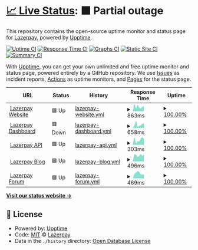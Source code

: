 # [📈 Live Status](https://status.lazerpay.finance): <!--live status--> **🟧 Partial outage**

This repository contains the open-source uptime monitor and status page for [Lazerpay](https://www.lazerpay.finance/), powered by [Upptime](https://github.com/upptime/upptime).

[![Uptime CI](https://github.com/LazerPay-Finance/lazerpay-status/workflows/Uptime%20CI/badge.svg)](https://github.com/LazerPay-Finance/lazerpay-status/actions?query=workflow%3A%22Uptime+CI%22)
[![Response Time CI](https://github.com/LazerPay-Finance/lazerpay-status/workflows/Response%20Time%20CI/badge.svg)](https://github.com/LazerPay-Finance/lazerpay-status/actions?query=workflow%3A%22Response+Time+CI%22)
[![Graphs CI](https://github.com/LazerPay-Finance/lazerpay-status/workflows/Graphs%20CI/badge.svg)](https://github.com/LazerPay-Finance/lazerpay-status/actions?query=workflow%3A%22Graphs+CI%22)
[![Static Site CI](https://github.com/LazerPay-Finance/lazerpay-status/workflows/Static%20Site%20CI/badge.svg)](https://github.com/LazerPay-Finance/lazerpay-status/actions?query=workflow%3A%22Static+Site+CI%22)
[![Summary CI](https://github.com/LazerPay-Finance/lazerpay-status/workflows/Summary%20CI/badge.svg)](https://github.com/LazerPay-Finance/lazerpay-status/actions?query=workflow%3A%22Summary+CI%22)

With [Upptime](https://upptime.js.org), you can get your own unlimited and free uptime monitor and status page, powered entirely by a GitHub repository. We use [Issues](https://github.com/LazerPay-Finance/lazerpay-status/issues) as incident reports, [Actions](https://github.com/LazerPay-Finance/lazerpay-status/actions) as uptime monitors, and [Pages](https://status.lazerpay.finance) for the status page.

<!--start: status pages-->
<!-- This summary is generated by Upptime (https://github.com/upptime/upptime) -->
<!-- Do not edit this manually, your changes will be overwritten -->
<!-- prettier-ignore -->
| URL | Status | History | Response Time | Uptime |
| --- | ------ | ------- | ------------- | ------ |
| <img alt="" src="https://lazerpay.finance/images/favicon.svg" height="13"> [Lazerpay Website](https://www.lazerpay.finance) | 🟩 Up | [lazerpay-website.yml](https://github.com/LazerPay-Finance/lazerpay-status/commits/HEAD/history/lazerpay-website.yml) | <details><summary><img alt="Response time graph" src="./graphs/lazerpay-website/response-time-week.png" height="20"> 863ms</summary><br><a href="https://status.lazerpay.finance/history/lazerpay-website"><img alt="Response time 938" src="https://img.shields.io/endpoint?url=https%3A%2F%2Fraw.githubusercontent.com%2FLazerPay-Finance%2Flazerpay-status%2FHEAD%2Fapi%2Flazerpay-website%2Fresponse-time.json"></a><br><a href="https://status.lazerpay.finance/history/lazerpay-website"><img alt="24-hour response time 958" src="https://img.shields.io/endpoint?url=https%3A%2F%2Fraw.githubusercontent.com%2FLazerPay-Finance%2Flazerpay-status%2FHEAD%2Fapi%2Flazerpay-website%2Fresponse-time-day.json"></a><br><a href="https://status.lazerpay.finance/history/lazerpay-website"><img alt="7-day response time 863" src="https://img.shields.io/endpoint?url=https%3A%2F%2Fraw.githubusercontent.com%2FLazerPay-Finance%2Flazerpay-status%2FHEAD%2Fapi%2Flazerpay-website%2Fresponse-time-week.json"></a><br><a href="https://status.lazerpay.finance/history/lazerpay-website"><img alt="30-day response time 887" src="https://img.shields.io/endpoint?url=https%3A%2F%2Fraw.githubusercontent.com%2FLazerPay-Finance%2Flazerpay-status%2FHEAD%2Fapi%2Flazerpay-website%2Fresponse-time-month.json"></a><br><a href="https://status.lazerpay.finance/history/lazerpay-website"><img alt="1-year response time 938" src="https://img.shields.io/endpoint?url=https%3A%2F%2Fraw.githubusercontent.com%2FLazerPay-Finance%2Flazerpay-status%2FHEAD%2Fapi%2Flazerpay-website%2Fresponse-time-year.json"></a></details> | <details><summary><a href="https://status.lazerpay.finance/history/lazerpay-website">100.00%</a></summary><a href="https://status.lazerpay.finance/history/lazerpay-website"><img alt="All-time uptime 100.00%" src="https://img.shields.io/endpoint?url=https%3A%2F%2Fraw.githubusercontent.com%2FLazerPay-Finance%2Flazerpay-status%2FHEAD%2Fapi%2Flazerpay-website%2Fuptime.json"></a><br><a href="https://status.lazerpay.finance/history/lazerpay-website"><img alt="24-hour uptime 100.00%" src="https://img.shields.io/endpoint?url=https%3A%2F%2Fraw.githubusercontent.com%2FLazerPay-Finance%2Flazerpay-status%2FHEAD%2Fapi%2Flazerpay-website%2Fuptime-day.json"></a><br><a href="https://status.lazerpay.finance/history/lazerpay-website"><img alt="7-day uptime 100.00%" src="https://img.shields.io/endpoint?url=https%3A%2F%2Fraw.githubusercontent.com%2FLazerPay-Finance%2Flazerpay-status%2FHEAD%2Fapi%2Flazerpay-website%2Fuptime-week.json"></a><br><a href="https://status.lazerpay.finance/history/lazerpay-website"><img alt="30-day uptime 100.00%" src="https://img.shields.io/endpoint?url=https%3A%2F%2Fraw.githubusercontent.com%2FLazerPay-Finance%2Flazerpay-status%2FHEAD%2Fapi%2Flazerpay-website%2Fuptime-month.json"></a><br><a href="https://status.lazerpay.finance/history/lazerpay-website"><img alt="1-year uptime 100.00%" src="https://img.shields.io/endpoint?url=https%3A%2F%2Fraw.githubusercontent.com%2FLazerPay-Finance%2Flazerpay-status%2FHEAD%2Fapi%2Flazerpay-website%2Fuptime-year.json"></a></details>
| <img alt="" src="https://lazerpay.finance/images/favicon.svg" height="13"> [Lazerpay Dashboard](https://dashboard.lazerpay.finance) | 🟥 Down | [lazerpay-dashboard.yml](https://github.com/LazerPay-Finance/lazerpay-status/commits/HEAD/history/lazerpay-dashboard.yml) | <details><summary><img alt="Response time graph" src="./graphs/lazerpay-dashboard/response-time-week.png" height="20"> 658ms</summary><br><a href="https://status.lazerpay.finance/history/lazerpay-dashboard"><img alt="Response time 884" src="https://img.shields.io/endpoint?url=https%3A%2F%2Fraw.githubusercontent.com%2FLazerPay-Finance%2Flazerpay-status%2FHEAD%2Fapi%2Flazerpay-dashboard%2Fresponse-time.json"></a><br><a href="https://status.lazerpay.finance/history/lazerpay-dashboard"><img alt="24-hour response time 1751" src="https://img.shields.io/endpoint?url=https%3A%2F%2Fraw.githubusercontent.com%2FLazerPay-Finance%2Flazerpay-status%2FHEAD%2Fapi%2Flazerpay-dashboard%2Fresponse-time-day.json"></a><br><a href="https://status.lazerpay.finance/history/lazerpay-dashboard"><img alt="7-day response time 658" src="https://img.shields.io/endpoint?url=https%3A%2F%2Fraw.githubusercontent.com%2FLazerPay-Finance%2Flazerpay-status%2FHEAD%2Fapi%2Flazerpay-dashboard%2Fresponse-time-week.json"></a><br><a href="https://status.lazerpay.finance/history/lazerpay-dashboard"><img alt="30-day response time 715" src="https://img.shields.io/endpoint?url=https%3A%2F%2Fraw.githubusercontent.com%2FLazerPay-Finance%2Flazerpay-status%2FHEAD%2Fapi%2Flazerpay-dashboard%2Fresponse-time-month.json"></a><br><a href="https://status.lazerpay.finance/history/lazerpay-dashboard"><img alt="1-year response time 884" src="https://img.shields.io/endpoint?url=https%3A%2F%2Fraw.githubusercontent.com%2FLazerPay-Finance%2Flazerpay-status%2FHEAD%2Fapi%2Flazerpay-dashboard%2Fresponse-time-year.json"></a></details> | <details><summary><a href="https://status.lazerpay.finance/history/lazerpay-dashboard">100.00%</a></summary><a href="https://status.lazerpay.finance/history/lazerpay-dashboard"><img alt="All-time uptime 99.87%" src="https://img.shields.io/endpoint?url=https%3A%2F%2Fraw.githubusercontent.com%2FLazerPay-Finance%2Flazerpay-status%2FHEAD%2Fapi%2Flazerpay-dashboard%2Fuptime.json"></a><br><a href="https://status.lazerpay.finance/history/lazerpay-dashboard"><img alt="24-hour uptime 99.99%" src="https://img.shields.io/endpoint?url=https%3A%2F%2Fraw.githubusercontent.com%2FLazerPay-Finance%2Flazerpay-status%2FHEAD%2Fapi%2Flazerpay-dashboard%2Fuptime-day.json"></a><br><a href="https://status.lazerpay.finance/history/lazerpay-dashboard"><img alt="7-day uptime 100.00%" src="https://img.shields.io/endpoint?url=https%3A%2F%2Fraw.githubusercontent.com%2FLazerPay-Finance%2Flazerpay-status%2FHEAD%2Fapi%2Flazerpay-dashboard%2Fuptime-week.json"></a><br><a href="https://status.lazerpay.finance/history/lazerpay-dashboard"><img alt="30-day uptime 100.00%" src="https://img.shields.io/endpoint?url=https%3A%2F%2Fraw.githubusercontent.com%2FLazerPay-Finance%2Flazerpay-status%2FHEAD%2Fapi%2Flazerpay-dashboard%2Fuptime-month.json"></a><br><a href="https://status.lazerpay.finance/history/lazerpay-dashboard"><img alt="1-year uptime 99.87%" src="https://img.shields.io/endpoint?url=https%3A%2F%2Fraw.githubusercontent.com%2FLazerPay-Finance%2Flazerpay-status%2FHEAD%2Fapi%2Flazerpay-dashboard%2Fuptime-year.json"></a></details>
| <img alt="" src="https://lazerpay.finance/images/favicon.svg" height="13"> [Lazerpay API](https://api.lazerpay.engineering/api/v1) | 🟩 Up | [lazerpay-api.yml](https://github.com/LazerPay-Finance/lazerpay-status/commits/HEAD/history/lazerpay-api.yml) | <details><summary><img alt="Response time graph" src="./graphs/lazerpay-api/response-time-week.png" height="20"> 303ms</summary><br><a href="https://status.lazerpay.finance/history/lazerpay-api"><img alt="Response time 270" src="https://img.shields.io/endpoint?url=https%3A%2F%2Fraw.githubusercontent.com%2FLazerPay-Finance%2Flazerpay-status%2FHEAD%2Fapi%2Flazerpay-api%2Fresponse-time.json"></a><br><a href="https://status.lazerpay.finance/history/lazerpay-api"><img alt="24-hour response time 356" src="https://img.shields.io/endpoint?url=https%3A%2F%2Fraw.githubusercontent.com%2FLazerPay-Finance%2Flazerpay-status%2FHEAD%2Fapi%2Flazerpay-api%2Fresponse-time-day.json"></a><br><a href="https://status.lazerpay.finance/history/lazerpay-api"><img alt="7-day response time 303" src="https://img.shields.io/endpoint?url=https%3A%2F%2Fraw.githubusercontent.com%2FLazerPay-Finance%2Flazerpay-status%2FHEAD%2Fapi%2Flazerpay-api%2Fresponse-time-week.json"></a><br><a href="https://status.lazerpay.finance/history/lazerpay-api"><img alt="30-day response time 293" src="https://img.shields.io/endpoint?url=https%3A%2F%2Fraw.githubusercontent.com%2FLazerPay-Finance%2Flazerpay-status%2FHEAD%2Fapi%2Flazerpay-api%2Fresponse-time-month.json"></a><br><a href="https://status.lazerpay.finance/history/lazerpay-api"><img alt="1-year response time 270" src="https://img.shields.io/endpoint?url=https%3A%2F%2Fraw.githubusercontent.com%2FLazerPay-Finance%2Flazerpay-status%2FHEAD%2Fapi%2Flazerpay-api%2Fresponse-time-year.json"></a></details> | <details><summary><a href="https://status.lazerpay.finance/history/lazerpay-api">100.00%</a></summary><a href="https://status.lazerpay.finance/history/lazerpay-api"><img alt="All-time uptime 99.98%" src="https://img.shields.io/endpoint?url=https%3A%2F%2Fraw.githubusercontent.com%2FLazerPay-Finance%2Flazerpay-status%2FHEAD%2Fapi%2Flazerpay-api%2Fuptime.json"></a><br><a href="https://status.lazerpay.finance/history/lazerpay-api"><img alt="24-hour uptime 100.00%" src="https://img.shields.io/endpoint?url=https%3A%2F%2Fraw.githubusercontent.com%2FLazerPay-Finance%2Flazerpay-status%2FHEAD%2Fapi%2Flazerpay-api%2Fuptime-day.json"></a><br><a href="https://status.lazerpay.finance/history/lazerpay-api"><img alt="7-day uptime 100.00%" src="https://img.shields.io/endpoint?url=https%3A%2F%2Fraw.githubusercontent.com%2FLazerPay-Finance%2Flazerpay-status%2FHEAD%2Fapi%2Flazerpay-api%2Fuptime-week.json"></a><br><a href="https://status.lazerpay.finance/history/lazerpay-api"><img alt="30-day uptime 100.00%" src="https://img.shields.io/endpoint?url=https%3A%2F%2Fraw.githubusercontent.com%2FLazerPay-Finance%2Flazerpay-status%2FHEAD%2Fapi%2Flazerpay-api%2Fuptime-month.json"></a><br><a href="https://status.lazerpay.finance/history/lazerpay-api"><img alt="1-year uptime 99.98%" src="https://img.shields.io/endpoint?url=https%3A%2F%2Fraw.githubusercontent.com%2FLazerPay-Finance%2Flazerpay-status%2FHEAD%2Fapi%2Flazerpay-api%2Fuptime-year.json"></a></details>
| <img alt="" src="https://lazerpay.finance/images/favicon.svg" height="13"> [Lazerpay Blog](https://blog.lazerpay.finance) | 🟩 Up | [lazerpay-blog.yml](https://github.com/LazerPay-Finance/lazerpay-status/commits/HEAD/history/lazerpay-blog.yml) | <details><summary><img alt="Response time graph" src="./graphs/lazerpay-blog/response-time-week.png" height="20"> 496ms</summary><br><a href="https://status.lazerpay.finance/history/lazerpay-blog"><img alt="Response time 619" src="https://img.shields.io/endpoint?url=https%3A%2F%2Fraw.githubusercontent.com%2FLazerPay-Finance%2Flazerpay-status%2FHEAD%2Fapi%2Flazerpay-blog%2Fresponse-time.json"></a><br><a href="https://status.lazerpay.finance/history/lazerpay-blog"><img alt="24-hour response time 566" src="https://img.shields.io/endpoint?url=https%3A%2F%2Fraw.githubusercontent.com%2FLazerPay-Finance%2Flazerpay-status%2FHEAD%2Fapi%2Flazerpay-blog%2Fresponse-time-day.json"></a><br><a href="https://status.lazerpay.finance/history/lazerpay-blog"><img alt="7-day response time 496" src="https://img.shields.io/endpoint?url=https%3A%2F%2Fraw.githubusercontent.com%2FLazerPay-Finance%2Flazerpay-status%2FHEAD%2Fapi%2Flazerpay-blog%2Fresponse-time-week.json"></a><br><a href="https://status.lazerpay.finance/history/lazerpay-blog"><img alt="30-day response time 572" src="https://img.shields.io/endpoint?url=https%3A%2F%2Fraw.githubusercontent.com%2FLazerPay-Finance%2Flazerpay-status%2FHEAD%2Fapi%2Flazerpay-blog%2Fresponse-time-month.json"></a><br><a href="https://status.lazerpay.finance/history/lazerpay-blog"><img alt="1-year response time 619" src="https://img.shields.io/endpoint?url=https%3A%2F%2Fraw.githubusercontent.com%2FLazerPay-Finance%2Flazerpay-status%2FHEAD%2Fapi%2Flazerpay-blog%2Fresponse-time-year.json"></a></details> | <details><summary><a href="https://status.lazerpay.finance/history/lazerpay-blog">100.00%</a></summary><a href="https://status.lazerpay.finance/history/lazerpay-blog"><img alt="All-time uptime 97.39%" src="https://img.shields.io/endpoint?url=https%3A%2F%2Fraw.githubusercontent.com%2FLazerPay-Finance%2Flazerpay-status%2FHEAD%2Fapi%2Flazerpay-blog%2Fuptime.json"></a><br><a href="https://status.lazerpay.finance/history/lazerpay-blog"><img alt="24-hour uptime 100.00%" src="https://img.shields.io/endpoint?url=https%3A%2F%2Fraw.githubusercontent.com%2FLazerPay-Finance%2Flazerpay-status%2FHEAD%2Fapi%2Flazerpay-blog%2Fuptime-day.json"></a><br><a href="https://status.lazerpay.finance/history/lazerpay-blog"><img alt="7-day uptime 100.00%" src="https://img.shields.io/endpoint?url=https%3A%2F%2Fraw.githubusercontent.com%2FLazerPay-Finance%2Flazerpay-status%2FHEAD%2Fapi%2Flazerpay-blog%2Fuptime-week.json"></a><br><a href="https://status.lazerpay.finance/history/lazerpay-blog"><img alt="30-day uptime 100.00%" src="https://img.shields.io/endpoint?url=https%3A%2F%2Fraw.githubusercontent.com%2FLazerPay-Finance%2Flazerpay-status%2FHEAD%2Fapi%2Flazerpay-blog%2Fuptime-month.json"></a><br><a href="https://status.lazerpay.finance/history/lazerpay-blog"><img alt="1-year uptime 97.39%" src="https://img.shields.io/endpoint?url=https%3A%2F%2Fraw.githubusercontent.com%2FLazerPay-Finance%2Flazerpay-status%2FHEAD%2Fapi%2Flazerpay-blog%2Fuptime-year.json"></a></details>
| <img alt="" src="https://lazerpay.finance/images/favicon.svg" height="13"> [Lazerpay Forum](https://forum.lazerpay.finance) | 🟩 Up | [lazerpay-forum.yml](https://github.com/LazerPay-Finance/lazerpay-status/commits/HEAD/history/lazerpay-forum.yml) | <details><summary><img alt="Response time graph" src="./graphs/lazerpay-forum/response-time-week.png" height="20"> 469ms</summary><br><a href="https://status.lazerpay.finance/history/lazerpay-forum"><img alt="Response time 456" src="https://img.shields.io/endpoint?url=https%3A%2F%2Fraw.githubusercontent.com%2FLazerPay-Finance%2Flazerpay-status%2FHEAD%2Fapi%2Flazerpay-forum%2Fresponse-time.json"></a><br><a href="https://status.lazerpay.finance/history/lazerpay-forum"><img alt="24-hour response time 327" src="https://img.shields.io/endpoint?url=https%3A%2F%2Fraw.githubusercontent.com%2FLazerPay-Finance%2Flazerpay-status%2FHEAD%2Fapi%2Flazerpay-forum%2Fresponse-time-day.json"></a><br><a href="https://status.lazerpay.finance/history/lazerpay-forum"><img alt="7-day response time 469" src="https://img.shields.io/endpoint?url=https%3A%2F%2Fraw.githubusercontent.com%2FLazerPay-Finance%2Flazerpay-status%2FHEAD%2Fapi%2Flazerpay-forum%2Fresponse-time-week.json"></a><br><a href="https://status.lazerpay.finance/history/lazerpay-forum"><img alt="30-day response time 490" src="https://img.shields.io/endpoint?url=https%3A%2F%2Fraw.githubusercontent.com%2FLazerPay-Finance%2Flazerpay-status%2FHEAD%2Fapi%2Flazerpay-forum%2Fresponse-time-month.json"></a><br><a href="https://status.lazerpay.finance/history/lazerpay-forum"><img alt="1-year response time 456" src="https://img.shields.io/endpoint?url=https%3A%2F%2Fraw.githubusercontent.com%2FLazerPay-Finance%2Flazerpay-status%2FHEAD%2Fapi%2Flazerpay-forum%2Fresponse-time-year.json"></a></details> | <details><summary><a href="https://status.lazerpay.finance/history/lazerpay-forum">100.00%</a></summary><a href="https://status.lazerpay.finance/history/lazerpay-forum"><img alt="All-time uptime 100.00%" src="https://img.shields.io/endpoint?url=https%3A%2F%2Fraw.githubusercontent.com%2FLazerPay-Finance%2Flazerpay-status%2FHEAD%2Fapi%2Flazerpay-forum%2Fuptime.json"></a><br><a href="https://status.lazerpay.finance/history/lazerpay-forum"><img alt="24-hour uptime 100.00%" src="https://img.shields.io/endpoint?url=https%3A%2F%2Fraw.githubusercontent.com%2FLazerPay-Finance%2Flazerpay-status%2FHEAD%2Fapi%2Flazerpay-forum%2Fuptime-day.json"></a><br><a href="https://status.lazerpay.finance/history/lazerpay-forum"><img alt="7-day uptime 100.00%" src="https://img.shields.io/endpoint?url=https%3A%2F%2Fraw.githubusercontent.com%2FLazerPay-Finance%2Flazerpay-status%2FHEAD%2Fapi%2Flazerpay-forum%2Fuptime-week.json"></a><br><a href="https://status.lazerpay.finance/history/lazerpay-forum"><img alt="30-day uptime 100.00%" src="https://img.shields.io/endpoint?url=https%3A%2F%2Fraw.githubusercontent.com%2FLazerPay-Finance%2Flazerpay-status%2FHEAD%2Fapi%2Flazerpay-forum%2Fuptime-month.json"></a><br><a href="https://status.lazerpay.finance/history/lazerpay-forum"><img alt="1-year uptime 100.00%" src="https://img.shields.io/endpoint?url=https%3A%2F%2Fraw.githubusercontent.com%2FLazerPay-Finance%2Flazerpay-status%2FHEAD%2Fapi%2Flazerpay-forum%2Fuptime-year.json"></a></details>

<!--end: status pages-->

[**Visit our status website →**](https://status.lazerpay.finance)

## 📄 License

- Powered by: [Upptime](https://github.com/upptime/upptime)
- Code: [MIT](./LICENSE) © [Lazerpay](https://www.lazerpay.finance/)
- Data in the `./history` directory: [Open Database License](https://opendatacommons.org/licenses/odbl/1-0/)
